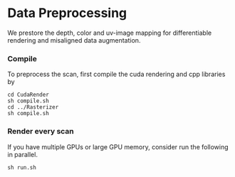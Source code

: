 # Data Preprocessing

We prestore the depth, color and uv-image mapping for differentiable rendering and misaligned data augmentation.

### Compile
To preprocess the scan, first compile the cuda rendering and cpp libraries by
```
cd CudaRender
sh compile.sh
cd ../Rasterizer
sh compile.sh
```

### Render every scan
If you have multiple GPUs or large GPU memory, consider run the following in parallel.
```
sh run.sh
```
